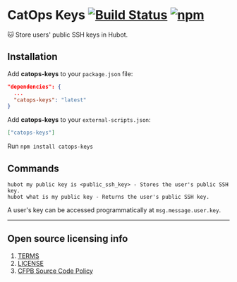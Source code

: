 # CatOps Keys [![Build Status](https://img.shields.io/travis/catops/catops-keys.svg?maxAge=2592000&style=flat-square)](https://travis-ci.org/catops/catops-keys.svg?branch=master) [![npm](https://img.shields.io/npm/v/catops-keys.svg?maxAge=2592000&style=flat-square)](https://www.npmjs.com/package/catops-keys)

:cat: Store users' public SSH keys in Hubot.

## Installation

Add **catops-keys** to your `package.json` file:

```json
"dependencies": {
  ...
  "catops-keys": "latest"
}
```

Add **catops-keys** to your `external-scripts.json`:

```json
["catops-keys"]
```

Run `npm install catops-keys`


## Commands

```
hubot my public key is <public_ssh_key> - Stores the user's public SSH key.
hubot what is my public key - Returns the user's public SSH key.
```

A user's key can be accessed programmatically at `msg.message.user.key`.

----

## Open source licensing info
1. [TERMS](TERMS.md)
2. [LICENSE](LICENSE)
3. [CFPB Source Code Policy](https://github.com/cfpb/source-code-policy/)
